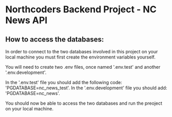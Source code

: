 # Northcoders Backend Project - NC News API

## How to access the databases:

In order to connect to the two databases involved in this project on your local machine you must first create the environment variables yourself.

You will need to create two .env files, once named '.env.test' and another '.env.development'.

In the '.env.test' file you should add the following code: 'PGDATABASE=nc_news_test'. In the '.env.development' file you should add: 'PGDATABASE=nc_news'.

You should now be able to access the two databases and run the preoject on your local machine.
